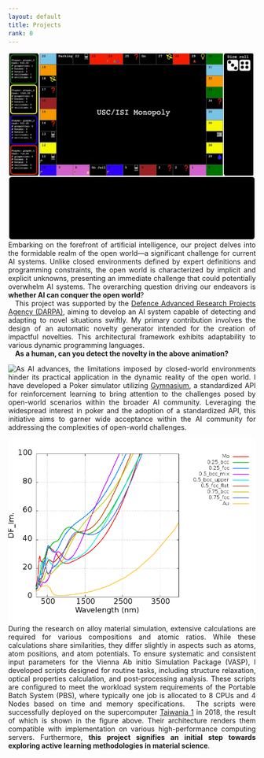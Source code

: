 ```yaml
---
layout: default
title: Projects
rank: 0
---
```

<a href="https://github.com/mayankkejriwal/GNOME-p3"><img class="project_img" style="float: left;" src="/assets/images/projects/monopoly.gif"></a> 
<p style='text-align: justify;'> Embarking on the forefront of artificial intelligence, our project delves into the formidable realm of the open world—a significant challenge for current AI systems. Unlike closed environments defined by expert definitions and programming constraints, the open world is characterized by implicit and explicit unknowns, presenting an immediate challenge that could potentially overwhelm AI systems. The overarching question driving our endeavors is <strong>whether AI can conquer the open world</strong>?
<br>
&emsp;This project was supported by the <a href="https://www.darpa.mil/program/science-of-artificial-intelligence-and-learning-for-open-world-novelty">Defence Advanced Research Projects Agency (DARPA)</a>, aiming to develop an AI system capable of detecting and adapting to novel situations swiftly. My primary contribution involves the design of an automatic novelty generator intended for the creation of impactful novelties. This architectural framework exhibits adaptability to various dynamic programming languages.
<br>
&emsp;<strong>As a human, can you detect the novelty in the above animation?</strong> </p> 

<a href="https://github.com/minhsueh/gym-open-poker"><img class="project_img" style="float: left;" src="/assets/images/projects/poker.gif"></a> 
<p style='text-align: justify;'> As AI advances, the limitations imposed by closed-world environments hinder its practical application in the dynamic reality of the open world. I have developed a Poker simulator utilizing <a href="https://gymnasium.farama.org/index.html">Gymnasium</a>, a standardized API for reinforcement learning to bring attention to the challenges posed by open-world scenarios within the broader AI community. Leveraging the widespread interest in poker and the adoption of a standardized API, this initiative aims to garner wide acceptance within the AI community for addressing the complexities of open-world challenges. </p> 

<a href="https://github.com/minhsueh/autoVASP"><img class="project_img" style="float: left;" src="/assets/images/projects/autoVASP.jpg"></a>

<p style='text-align: justify;'> During the research on alloy material simulation, extensive calculations are required for various compositions and atomic ratios. While these calculations share similarities, they differ slightly in aspects such as atoms, atom positions, and atom potentials. To ensure systematic and consistent input parameters for the Vienna Ab initio Simulation Package (VASP), I developed scripts designed for routine tasks, including structure relaxation, optical properties calculation, and post-processing analysis. These scripts are configured to meet the workload system requirements of the Portable Batch System (PBS), where typically one job is allocated to 8 CPUs and 4 Nodes based on time and memory specifications. 
&emsp;The scripts were successfully deployed on the supercomputer <a href="https://www.nchc.org.tw/Page?itemid=58&mid=109">Taiwania 1</a> in 2018, the result of which is shown in the figure above. Their architecture renders them compatible with implementation on various high-performance computing servers. Furthermore, <strong>this project signifies an initial step towards exploring active learning methodologies in material science</strong>.</p> 



<!---
1. Open-monopoly
2. Open-poker
3. auto-clicking
4. auto-VASP
-->

